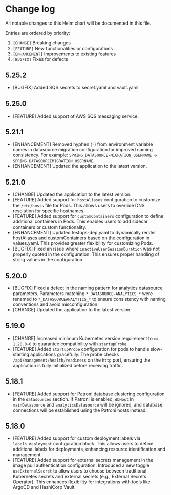 # Change log

All notable changes to this Helm chart will be documented in this file.

Entries are ordered by priority:

1. `[CHANGE]` Breaking changes
2. `[FEATURE]` New functionalities or configurations
3. `[ENHANCEMENT]` Improvements to existing features
4. `[BUGFIX]` Fixes for defects

## 5.25.2

- [BUGFIX] Added SQS secrets to secret.yaml and vault.yaml

## 5.25.0

- [FEATURE] Added support of AWS SQS messaging service.

## 5.21.1

- [ENHANCEMENT] Removed hyphen (`-`) from environment variable names in datasource migration configuration for improved naming consistency. For example: `SPRING_DATASOURCE-MIGRATION_USERNAME` -> `SPRING_DATASOURCEMIGRATION_USERNAME`.
- [ENHANCEMENT] Updated the application to the latest version.

## 5.21.0

- [CHANGE] Updated the application to the latest version.
- [FEATURE] Added support for `hostAliases` configuration to customize the `/etc/hosts` file for Pods. This allows users to override DNS resolution for specific hostnames.
- [FEATURE] Added support for `customContainers` configuration to define additional containers in Pods. This enables users to add sidecar containers or custom functionality.
- [ENHANCEMENT] Updated testops-dep.yaml to dynamically render hostAliases and customContainers based on the configuration in values.yaml. This provides greater flexibility for customizing Pods.
- [BUGFIX] Fixed an issue where `inactiveUserSessionDuration` was not properly quoted in the configuration. This ensures proper handling of string values in the configuration.

## 5.20.0

- [BUGFIX] Fixed a defect in the naming pattern for analytics datasource parameters. Parameters matching `*_DATASOURCE-ANALYTICS_*` were renamed to `*_DATASOURCEANALYTICS_*` to ensure consistency with naming conventions and avoid misconfiguration.
- [CHANGE] Updated the application to the latest version.

## 5.19.0

- [CHANGE] Increased minimum Kubernetes version requirement to `>= 1.20.0-0` to guarantee compatibility with `startupProbe`.
- [FEATURE] Added `startupProbe` configuration for pods to handle slow-starting applications gracefully. The probe checks `/api/management/health/readiness` on the `http` port, ensuring the application is fully initialized before receiving traffic.

## 5.18.1

- [FEATURE] Added support for Patroni database clustering configuration in the `datasources` section. If Patroni is enabled, `dbHost` in `mainDatasource` and `analyticsDatasource` will be ignored, and database connections will be established using the Patroni hosts instead.

## 5.18.0

- [FEATURE] Added support for custom deployment labels via `labels.deployment` configuration block. This allows users to define additional labels for deployments, enhancing resource identification and management.
- [FEATURE] Added support for external secrets management in the image pull authentication configuration. Introduced a new toggle `useExternalSecret` to allow users to choose between traditional Kubernetes secrets and external secrets (e.g., External Secrets Operator). This enhances flexibility for integrations with tools like ArgoCD and HashiCorp Vault.
